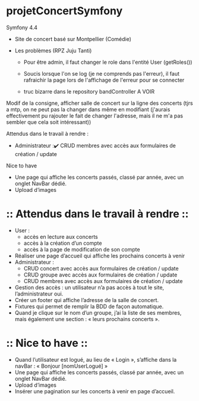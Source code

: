 # projetConcertSymfony
Symfony 4.4

- Site de concert basé sur Montpellier (Comédie)

- Les problèmes (RPZ Juju Tanti)
    - Pour être admin, il faut changer le role dans l'entité User (getRoles())

    - Soucis lorsque l'on se log (je ne comprends pas l'erreur), il faut rafraichir la page lors de l'affichage de l'erreur pour se connecter
    - truc bizarre dans le repository bandController A VOIR


Modif de la consigne, afficher salle de concert sur la ligne des concerts (tjrs a mtp, on ne peut pas la changer dans même en modifiant (j'aurais effectivement pu rajouter le fait de changer l'adresse, mais il ne m'a pas sembler que cela soit intéressant))


Attendus dans le travail à rendre  :
- Administrateur :✔️
    CRUD membres avec accès aux formulaires de création / update

Nice to have
- Une page qui affiche les concerts passés, classé par année, avec un onglet NavBar dédié.
- Upload d’images






# :: Attendus dans le travail à rendre :: 
- User :
    - accès en lecture aux concerts
    - accès à la création d’un compte
    - accès à la page de modification de son compte
- Réaliser une page d’accueil qui affiche les prochains concerts à venir
- Administrateur :
    - CRUD concert avec accès aux formulaires de création / update
    - CRUD groupe avec accès aux formulaires de création / update
    - CRUD membres avec accès aux formulaires de création / update
- Gestion des accès : un utilisateur n’a pas accès à tout le site, l’administrateur oui.
- Créer un footer qui affiche l’adresse de la salle de concert.
- Fixtures qui permet de remplir la BDD de façon automatique.
- Quand je clique sur le nom d’un groupe, j’ai la liste de ses membres, mais également une section : « leurs prochains concerts ».


# :: Nice to have ::
- Quand l’utilisateur est logué, au lieu de « Login », s’affiche dans la navBar : « Bonjour [nomUserLogué] »
- Une page qui affiche les concerts passés, classé par année, avec un onglet NavBar dédié.
- Upload d’images
- Insérer une pagination sur les concerts à venir en page d’accueil.